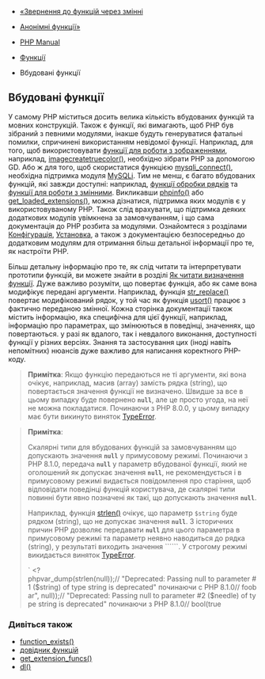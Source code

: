 - [«Звернення до функцій через
змінні](functions.variable-functions.md)
- [Анонімні функції»](functions.anonymous.md)

- [PHP Manual](index.md)
- [Функції](language.functions.md)
- Вбудовані функції

## Вбудовані функції

У самому PHP міститься досить велика кількість вбудованих функцій
та мовних конструкцій. Також є функції, які вимагають, щоб PHP
був зібраний з певними модулями, інакше будуть
генеруватися фатальні помилки, спричинені використанням невідомої
функції. Наприклад, для того, щоб використовувати [функції для роботи з
зображеннями](ref.image.md), наприклад,
[imagecreatetruecolor()](function.imagecreatetruecolor.md), необхідно
зібрати PHP за допомогою GD. Або ж для того, щоб скористатися
функцією [mysqli_connect()](function.mysqli-connect.md), необхідна
підтримка модуля [MySQLi](book.mysqli.md). Тим не менш, є багато
вбудованих функцій, які завжди доступні: наприклад, [функції
обробки рядків](ref.strings.md) та [функції для роботи з
змінними](ref.var.md). Викликавши [phpinfo()](function.phpinfo.md)
або [get_loaded_extensions()](function.get-loaded-extensions.md),
можна дізнатися, підтримка яких модулів є у використовуваному PHP. Також
слід врахувати, що підтримка деяких додаткових модулів увімкнена
за замовчуванням, і що сама документація до PHP розбита за модулями.
Ознайомтеся з розділами [Конфігурація](configuration.md),
[Установка](install.md), а також з документацією безпосередньо до
додатковим модулям для отримання більш детальної інформації про те,
як настроїти PHP.

Більш детальну інформацію про те, як слід читати та інтерпретувати
прототипи функцій, ви можете знайти в розділі [Як читати визначення
функції](about.prototypes.md). Дуже важливо розуміти, що повертає
функція, або як саме вона модифікує передані аргументи.
Наприклад, функція [str_replace()](function.str-replace.md) повертає
модифікований рядок, у той час як функція
[usort()](function.usort.md) працює з фактично переданою
змінної. Кожна сторінка документації також містить інформацію,
яка специфічна для цієї функції, наприклад, інформацію про
параметрах, що змінюються в поведінці, значеннях, що повертаються.
у разі як вдалого, так і невдалого виконання, доступності функції
у різних версіях. Знання та застосування цих (іноді навіть непомітних)
нюансів дуже важливо для написання коректного PHP-коду.

> **Примітка**: Якщо функцію передаються не ті аргументи, які вона
> очікує, наприклад, масив (array) замість рядка (string), що повертається
> значення функції не визначено. Швидше за все в цьому випадку буде
> повернено **`null`**, але це просто угода, на неї не можна
> покладатися. Починаючи з PHP 8.0.0, у цьому випадку має бути викинуто
> виняток [TypeError](class.typeerror.md).

> **Примітка**:
>
> Скалярні типи для вбудованих функцій за замовчуванням
> що допускають значення **`null`** у примусовому режимі. Починаючи з
> PHP 8.1.0, передача **`null`** у параметр вбудованої функції, який
> не оголошений як допускає значення **`null`**, не рекомендується і в
> примусовому режимі видається повідомлення про старіння, щоб
> відповідати поведінці функцій користувача, де скалярні типи
> повинні бути явно позначені як такі, що допускають значення **`null`**.
>
> Наприклад, функція [strlen()](function.strlen.md) очікує, що
> параметр `$string` буде рядком (string), що не допускає значення
> **`null`**. З історичних причин PHP дозволяє передавати
> **`null`** для цього параметра в примусовому режимі та параметр
> неявно наводиться до рядка (string), у результаті виходить
> значення ``````. У строгому режимі викидається виняток
> [TypeError](class.typeerror.md).
>
> ` <?phpvar_dump(strlen(null));// "Deprecated: Passing null to parameter #1 ($string) of type string is deprecated" починаючи с PHP 8.1.0// foobar", null));// "Deprecated: Passing null to parameter #2 ($needle) of type string is deprecated" починаючи з PHP 8.1.0// bool(true

### Дивіться також

- [function_exists()](function.function-exists.md)
- [довідник функцій](funcref.md)
- [get_extension_funcs()](function.get-extension-funcs.md)
- [dl()](function.dl.md)
